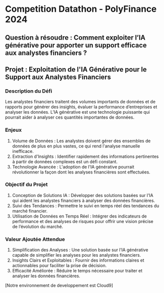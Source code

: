 # Competition Datathon - PolyFinance 2024
## Question à résoudre : Comment exploiter l’IA générative pour apporter un support efficace aux analystes financiers ?


## Projet : Exploitation de l'IA Générative pour le Support aux Analystes Financiers

### Description du Défi
Les analystes financiers traitent des volumes importants de données et de rapports pour générer des insights, évaluer la performance d’entreprises et analyser les données. L’IA générative est une technologie puissante qui pourrait aider à analyser ces quantités importantes de données.

### Enjeux
1) Volume de Données : Les analystes doivent gérer des ensembles de données de plus en plus vastes, ce qui rend l'analyse manuelle inefficace.
2) Extraction d'Insights : Identifier rapidement des informations pertinentes à partir de données complexes est un défi constant.
3) Technologie Avancée : L'adoption de l'IA générative pourrait révolutionner la façon dont les analyses financières sont effectuées.

### Objectif du Projet
1) Conception de Solutions IA : Développer des solutions basées sur l'IA qui aident les analystes financiers à analyser des données financières.
2) Suivi des Tendances : Permettre le suivi en temps réel des tendances du marché financier.
3) Utilisation de Données en Temps Réel : Intégrer des indicateurs de performance et des analyses de risques pour offrir une vision précise de l’évolution du marché.

### Valeur Ajoutée Attendue
1) Simplification des Analyses : Une solution basée sur l’IA générative capable de simplifier les analyses pour les analystes financiers.
2) Insights Clairs et Exploitables : Fournir des informations claires et actionnables pour faciliter la prise de décision.
3) Efficacité Améliorée : Réduire le temps nécessaire pour traiter et analyser les données financières.

[Notre environnement de developpement est Cloud9]
